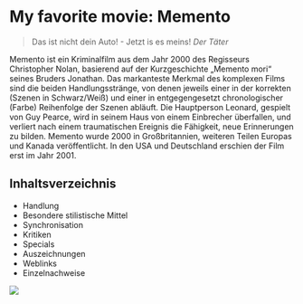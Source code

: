 # My favorite movie: Memento

> Das ist nicht dein Auto! - Jetzt is es meins!
_Der Täter_

Memento ist ein Kriminalfilm aus dem Jahr 2000 des Regisseurs Christopher Nolan, basierend auf der Kurzgeschichte „Memento mori“ seines Bruders Jonathan. Das markanteste Merkmal des komplexen Films sind die beiden Handlungsstränge, von denen jeweils einer in der korrekten (Szenen in Schwarz/Weiß) und einer in entgegengesetzt chronologischer (Farbe) Reihenfolge der Szenen abläuft. Die Hauptperson Leonard, gespielt von Guy Pearce, wird in seinem Haus von einem Einbrecher überfallen, und verliert nach einem traumatischen Ereignis die Fähigkeit, neue Erinnerungen zu bilden. Memento wurde 2000 in Großbritannien, weiteren Teilen Europas und Kanada veröffentlicht. In den USA und Deutschland erschien der Film erst im Jahr 2001.

## Inhaltsverzeichnis
* Handlung
* Besondere stilistische Mittel
* Synchronisation
* Kritiken
* Specials
* Auszeichnungen
* Weblinks
* Einzelnachweise

<img src="https://m.media-amazon.com/images/M/MV5BZTcyNjk1MjgtOWI3Mi00YzQwLWI5MTktMzY4ZmI2NDAyNzYzXkEyXkFqcGdeQXVyNjU0OTQ0OTY@._V1_UY268_CR0,0,182,268_AL_.jpg"/>



